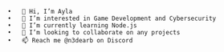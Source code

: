 
	•	👋 Hi, I’m Ayla
	•	👀 I’m interested in Game Development and Cybersecurity
	•	🌱 I’m currently learning Node.js
	•	💞️ I’m looking to collaborate on any projects
	•	📫 Reach me @n3dearb on Discord
